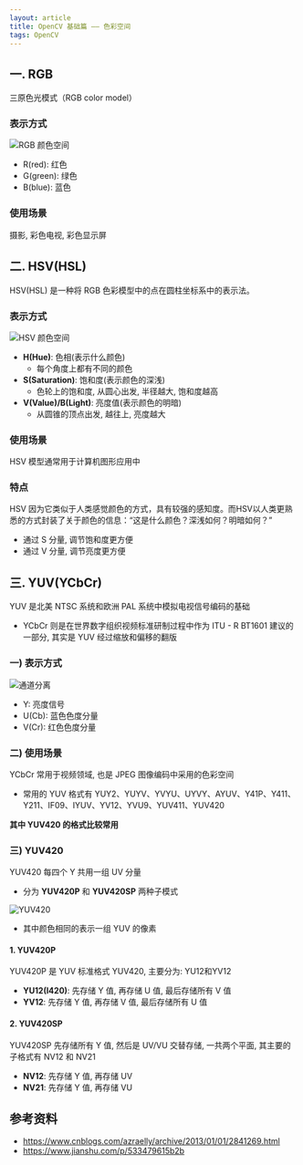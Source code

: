 ```yaml
---
layout: article
title: OpenCV 基础篇 —— 色彩空间
tags: OpenCV
---
```


## 一. RGB
三原色光模式（RGB color model）

### 表示方式
![RGB 颜色空间](https://i.loli.net/2019/07/26/5d3a69cd9f6f263496.jpg)

<!--more-->

- R(red): 红色
- G(green): 绿色
- B(blue): 蓝色

### 使用场景
摄影, 彩色电视, 彩色显示屏

## 二. HSV(HSL)
HSV(HSL) 是一种将 RGB 色彩模型中的点在圆柱坐标系中的表示法。

### 表示方式
![HSV 颜色空间](https://i.loli.net/2019/07/26/5d3a69ea25fc692604.png)

- **H(Hue)**: 色相(表示什么颜色)
  - 每个角度上都有不同的颜色
- **S(Saturation)**: 饱和度(表示颜色的深浅)
  - 色轮上的饱和度, 从圆心出发, 半径越大, 饱和度越高 
- **V(Value)/B(Light)**: 亮度值(表示颜色的明暗)
  - 从圆锥的顶点出发, 越往上, 亮度越大 

### 使用场景
HSV 模型通常用于计算机图形应用中

### 特点
HSV 因为它类似于人类感觉颜色的方式，具有较强的感知度。而HSV以人类更熟悉的方式封装了关于颜色的信息：“这是什么颜色？深浅如何？明暗如何？”
- 通过 S 分量, 调节饱和度更方便
- 通过 V 分量, 调节亮度更方便

## 三. YUV(YCbCr)
YUV 是北美 NTSC 系统和欧洲 PAL 系统中模拟电视信号编码的基础
- YCbCr 则是在世界数字组织视频标准研制过程中作为 ITU - R BT1601 建议的一部分, 其实是 YUV 经过缩放和偏移的翻版

### 一) 表示方式
![通道分离](https://i.loli.net/2019/07/26/5d3a69ff9b3c496889.jpg)

- Y: 亮度信号
- U(Cb): 蓝色色度分量
- V(Cr): 红色色度分量

### 二) 使用场景
YCbCr 常用于视频领域, 也是 JPEG 图像编码中采用的色彩空间
- 常用的 YUV 格式有 YUY2、YUYV、YVYU、UYVY、AYUV、Y41P、Y411、Y211、IF09、IYUV、YV12、YVU9、YUV411、YUV420

**其中 YUV420 的格式比较常用**

### 三) YUV420
YUV420 每四个 Y 共用一组 UV 分量
- 分为 **YUV420P** 和 **YUV420SP** 两种子模式

![YUV420](https://i.loli.net/2019/07/26/5d3a6a175970031696.png)

- 其中颜色相同的表示一组 YUV 的像素

#### 1. YUV420P
YUV420P 是 YUV 标准格式 YUV420, 主要分为: YU12和YV12
- **YU12(I420)**: 先存储 Y 值, 再存储 U 值, 最后存储所有 V 值
- **YV12**: 先存储 Y 值, 再存储 V 值, 最后存储所有 U 值

#### 2. YUV420SP
YUV420SP 先存储所有 Y 值, 然后是 UV/VU 交替存储, 一共两个平面, 其主要的子格式有 NV12 和 NV21
- **NV12**: 先存储 Y 值, 再存储 UV
- **NV21**: 先存储 Y 值, 再存储 VU

## 参考资料
- https://www.cnblogs.com/azraelly/archive/2013/01/01/2841269.html
- https://www.jianshu.com/p/533479615b2b